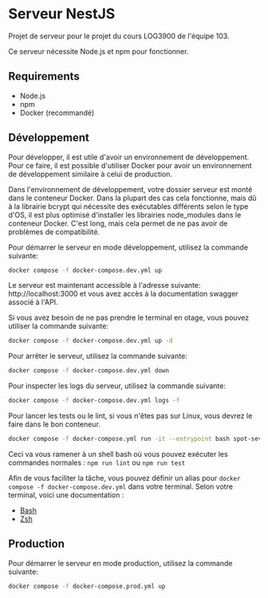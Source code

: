 # Serveur NestJS
Projet de serveur pour le projet du cours LOG3900 de l'équipe 103.

Ce serveur nécessite Node.js et npm pour fonctionner.
## Requirements
- Node.js
- npm
- Docker (recommandé)


## Développement
Pour développer, il est utile d'avoir un environnement de développement. Pour ce faire, il est possible d'utiliser Docker pour avoir un environnement de développement similaire à celui de production.


Dans l'environnement de développement, votre dossier serveur est monté dans le conteneur Docker. Dans la plupart des cas cela fonctionne, mais dû à la librairie bcrypt qui nécessite des exécutables différents selon le type d'OS, il est plus optimisé d'installer les librairies node_modules dans le conteneur Docker. C'est long, mais cela permet de ne pas avoir de problèmes de compatibilité.

Pour démarrer le serveur en mode développement, utilisez la commande suivante:
```bash
docker compose -f docker-compose.dev.yml up
```

Le serveur est maintenant accessible à l'adresse suivante: http://localhost:3000 et vous avez accès à la documentation swagger associé à l'API.

Si vous avez besoin de ne pas prendre le terminal en otage, vous pouvez utiliser la commande suivante:
```bash
docker compose -f docker-compose.dev.yml up -d
```

Pour arrêter le serveur, utilisez la commande suivante:
```bash
docker compose -f docker-compose.dev.yml down
```
Pour inspecter les logs du serveur, utilisez la commande suivante:
```bash
docker compose -f docker-compose.dev.yml logs -f
```
Pour lancer les tests ou le lint, si vous n'êtes pas sur Linux, vous devrez le faire dans le bon conteneur.

```bash
docker compose -f docker-compose.yml run -it --entrypoint bash spot-seven
```

Ceci va vous ramener à un shell bash où vous pouvez exécuter les commandes normales : `npm run lint` ou `npm run test`


Afin de vous faciliter la tâche, vous pouvez définir un alias pour `docker compose -f docker-compose.dev.yml` dans votre terminal.
Selon votre terminal, voici une documentation :
- [Bash](https://linuxize.com/post/how-to-create-bash-aliases/)
- [Zsh](https://osxdaily.com/2023/05/13/how-to-configure-use-aliases-in-zsh/)



## Production
Pour démarrer le serveur en mode production, utilisez la commande suivante:
```bash
docker compose -f docker-compose.prod.yml up
```
